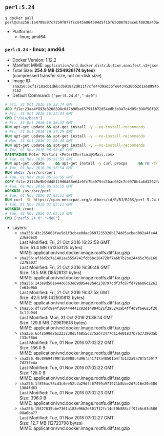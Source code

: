 ## `perl:5.24`

```console
$ docker pull perl@sha256:1a4709a97c7259f877fcc6456064694d5f1bf65006f83acebf8030a43acfc627
```

-	Platforms:
	-	linux; amd64

### `perl:5.24` - linux; amd64

-	Docker Version: 1.12.2
-	Manifest MIME: `application/vnd.docker.distribution.manifest.v2+json`
-	Total Size: **254.9 MB (254926174 bytes)**  
	(compressed transfer size, not on-disk size)
-	Image ID: `sha256:5cf1718acb1d6bcdb918a2d011f7cfe4439ad35fe0434520652d1a68994b31b2`
-	Default Command: `["perl5.24.0","-de0"]`

```dockerfile
# Fri, 21 Oct 2016 16:22:34 GMT
ADD file:23aa4f893e3288698c017b90be657911b72d54edb3b3a7c4d05c308f50f9228f in / 
# Fri, 21 Oct 2016 16:22:34 GMT
CMD ["/bin/bash"]
# Fri, 21 Oct 2016 16:36:32 GMT
RUN apt-get update && apt-get install -y --no-install-recommends 		ca-certificates 		curl 		wget 	&& rm -rf /var/lib/apt/lists/*
# Fri, 21 Oct 2016 16:37:29 GMT
RUN apt-get update && apt-get install -y --no-install-recommends 		bzr 		git 		mercurial 		openssh-client 		subversion 				procps 	&& rm -rf /var/lib/apt/lists/*
# Mon, 31 Oct 2016 21:26:48 GMT
RUN apt-get update && apt-get install -y --no-install-recommends 		autoconf 		automake 		bzip2 		file 		g++ 		gcc 		imagemagick 		libbz2-dev 		libc6-dev 		libcurl4-openssl-dev 		libdb-dev 		libevent-dev 		libffi-dev 		libgdbm-dev 		libgeoip-dev 		libglib2.0-dev 		libjpeg-dev 		libkrb5-dev 		liblzma-dev 		libmagickcore-dev 		libmagickwand-dev 		libmysqlclient-dev 		libncurses-dev 		libpng-dev 		libpq-dev 		libreadline-dev 		libsqlite3-dev 		libssl-dev 		libtool 		libwebp-dev 		libxml2-dev 		libxslt-dev 		libyaml-dev 		make 		patch 		xz-utils 		zlib1g-dev 	&& rm -rf /var/lib/apt/lists/*
# Tue, 01 Nov 2016 06:56:47 GMT
MAINTAINER Peter Martini <PeterCMartini@GMail.com>
# Tue, 01 Nov 2016 06:56:53 GMT
RUN apt-get update     && apt-get install -y curl procps     && rm -fr /var/lib/apt/lists/*
# Tue, 01 Nov 2016 06:56:54 GMT
RUN mkdir /usr/src/perl
# Tue, 01 Nov 2016 06:56:55 GMT
COPY file:21749e9b9dd48119d6468e64e9fc7ba979cd3bac662c7c9978b4a6d3262fa809 in /usr/src/perl/ 
# Tue, 01 Nov 2016 06:56:55 GMT
WORKDIR /usr/src/perl
# Tue, 01 Nov 2016 07:02:11 GMT
RUN curl -SL https://cpan.metacpan.org/authors/id/R/RJ/RJBS/perl-5.24.0.tar.bz2 -o perl-5.24.0.tar.bz2     && echo '298fa605138c1a00dab95643130ae0edab369b4d *perl-5.24.0.tar.bz2' | sha1sum -c -     && tar --strip-components=1 -xjf perl-5.24.0.tar.bz2 -C /usr/src/perl     && rm perl-5.24.0.tar.bz2     && cat *.patch | patch -p1     && ./Configure -Duse64bitall -Duseshrplib  -des     && make -j$(nproc)     && TEST_JOBS=$(nproc) make test_harness     && make install     && cd /usr/src     && curl -LO https://raw.githubusercontent.com/miyagawa/cpanminus/master/cpanm     && chmod +x cpanm     && ./cpanm App::cpanminus     && rm -fr ./cpanm /root/.cpanm /usr/src/perl /tmp/*
# Tue, 01 Nov 2016 07:02:11 GMT
WORKDIR /root
# Tue, 01 Nov 2016 07:02:12 GMT
CMD ["perl5.24.0" "-de0"]
```

-	Layers:
	-	`sha256:43c265008fae5d1f3cbee0dac9697235320b174d85acbed002a4fe44236adec0`  
		Last Modified: Fri, 21 Oct 2016 16:22:58 GMT  
		Size: 51.4 MB (51353125 bytes)  
		MIME: application/vnd.docker.image.rootfs.diff.tar.gzip
	-	`sha256:af36d2c7a1481ae5554241fcb6bc20472bf7a6b7b2be24465c76e168c278a03f`  
		Last Modified: Fri, 21 Oct 2016 16:36:48 GMT  
		Size: 18.5 MB (18528131 bytes)  
		MIME: application/vnd.docker.image.rootfs.diff.tar.gzip
	-	`sha256:143e9d501644c63b3e69d854e8b4c238797cdf3fc87fd79a686c1262fe61e9b5`  
		Last Modified: Fri, 21 Oct 2016 16:37:53 GMT  
		Size: 42.5 MB (42500812 bytes)  
		MIME: application/vnd.docker.image.rootfs.diff.tar.gzip
	-	`sha256:df720fc8e4f160444441c03d14894b21f295241ab4ff4d9f6e625f203c1fb944`  
		Last Modified: Mon, 31 Oct 2016 21:38:14 GMT  
		Size: 129.8 MB (129819618 bytes)  
		MIME: application/vnd.docker.image.rootfs.diff.tar.gzip
	-	`sha256:6c42b90e8a1233238d5f6855c2752d73477d114e01837b7637390dabf33c56bd`  
		Last Modified: Tue, 01 Nov 2016 07:02:22 GMT  
		Size: 166.0 B  
		MIME: application/vnd.docker.image.rootfs.diff.tar.gzip
	-	`sha256:48c09694799f1b0908c4d96fa41717a48501b4ffb132a9a78f5f59f77d237e4a`  
		Last Modified: Tue, 01 Nov 2016 07:02:22 GMT  
		Size: 128.0 B  
		MIME: application/vnd.docker.image.rootfs.diff.tar.gzip
	-	`sha256:1f856ac78cd3c0ee52cda29df467499a971921b8bbe2d7b16e20e38d1984fd83`  
		Last Modified: Tue, 01 Nov 2016 07:02:23 GMT  
		Size: 396.0 B  
		MIME: application/vnd.docker.image.rootfs.diff.tar.gzip
	-	`sha256:15827035bbe7361a183e96b2e301712fc14df9b888cff97c6c63d68608a0ba77`  
		Last Modified: Tue, 01 Nov 2016 07:02:27 GMT  
		Size: 12.7 MB (12723798 bytes)  
		MIME: application/vnd.docker.image.rootfs.diff.tar.gzip
